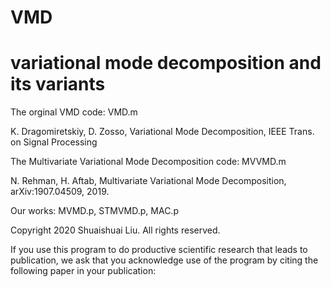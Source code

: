 # VMD
variational mode decomposition and its variants 
========

The orginal VMD code: VMD.m 

K. Dragomiretskiy, D. Zosso, Variational Mode Decomposition, IEEE Trans. on Signal Processing

The Multivariate Variational Mode Decomposition code: MVVMD.m

N. Rehman, H. Aftab, Multivariate Variational Mode Decomposition, arXiv:1907.04509, 2019.

Our works: MVMD.p, STMVMD.p, MAC.p

Copyright 2020 Shuaishuai Liu. All rights reserved.

If you use this program to do productive scientific research that leads to publication, we ask that you acknowledge use of the program by  citing the following paper in your publication:
